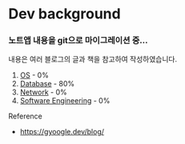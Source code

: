 # Dev background

### 노트앱 내용을 git으로 마이그레이션 중...  

내용은 여러 블로그의 글과 책을 참고하여 작성하였습니다.  

1. [OS](OS) - 0%
2. [Database](Database) - 80%
3. [Network](Network) - 0%
4. [Software Engineering](Software_Engineering) - 0%


Reference

- https://gyoogle.dev/blog/


